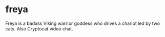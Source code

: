 freya
=====

Freya is a badass Viking warrior goddess who drives a chariot led by two cats. Also Cryptocat video chat.
